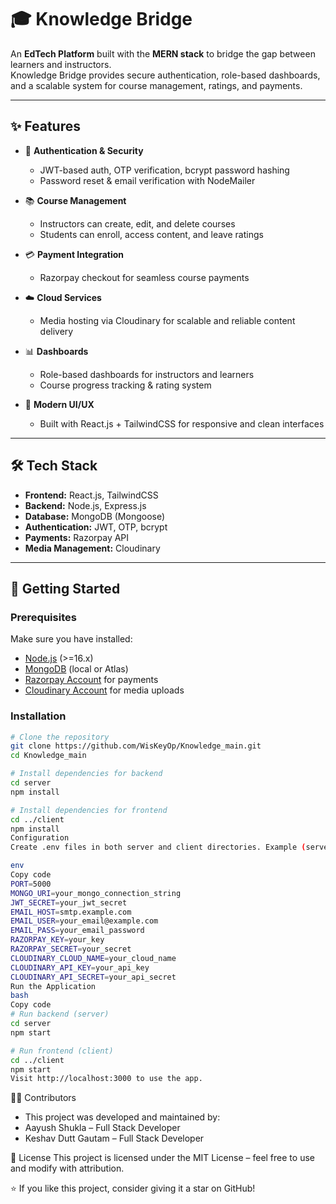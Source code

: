 # 🎓 Knowledge Bridge  

An **EdTech Platform** built with the **MERN stack** to bridge the gap between learners and instructors.  
Knowledge Bridge provides secure authentication, role-based dashboards, and a scalable system for course management, ratings, and payments.  

---

## ✨ Features
- 🔑 **Authentication & Security**  
  - JWT-based auth, OTP verification, bcrypt password hashing  
  - Password reset & email verification with NodeMailer  

- 📚 **Course Management**  
  - Instructors can create, edit, and delete courses  
  - Students can enroll, access content, and leave ratings  

- 💳 **Payment Integration**  
  - Razorpay checkout for seamless course payments  

- ☁️ **Cloud Services**  
  - Media hosting via Cloudinary for scalable and reliable content delivery  

- 📊 **Dashboards**  
  - Role-based dashboards for instructors and learners  
  - Course progress tracking & rating system  

- 🎨 **Modern UI/UX**  
  - Built with React.js + TailwindCSS for responsive and clean interfaces  

---

## 🛠️ Tech Stack
- **Frontend:** React.js, TailwindCSS  
- **Backend:** Node.js, Express.js  
- **Database:** MongoDB (Mongoose)  
- **Authentication:** JWT, OTP, bcrypt  
- **Payments:** Razorpay API  
- **Media Management:** Cloudinary  

---

## 🚀 Getting Started

### Prerequisites
Make sure you have installed:  
- [Node.js](https://nodejs.org/) (>=16.x)  
- [MongoDB](https://www.mongodb.com/) (local or Atlas)  
- [Razorpay Account](https://razorpay.com/) for payments  
- [Cloudinary Account](https://cloudinary.com/) for media uploads  

### Installation
```bash
# Clone the repository
git clone https://github.com/WisKeyOp/Knowledge_main.git
cd Knowledge_main

# Install dependencies for backend
cd server
npm install

# Install dependencies for frontend
cd ../client
npm install
Configuration
Create .env files in both server and client directories. Example (server):

env
Copy code
PORT=5000
MONGO_URI=your_mongo_connection_string
JWT_SECRET=your_jwt_secret
EMAIL_HOST=smtp.example.com
EMAIL_USER=your_email@example.com
EMAIL_PASS=your_email_password
RAZORPAY_KEY=your_key
RAZORPAY_SECRET=your_secret
CLOUDINARY_CLOUD_NAME=your_cloud_name
CLOUDINARY_API_KEY=your_api_key
CLOUDINARY_API_SECRET=your_api_secret
Run the Application
bash
Copy code
# Run backend (server)
cd server
npm start

# Run frontend (client)
cd ../client
npm start
Visit http://localhost:3000 to use the app.

```
👨‍💻 Contributors
- This project was developed and maintained by:
- Aayush Shukla – Full Stack Developer
- Keshav Dutt Gautam – Full Stack Developer

📜 License
This project is licensed under the MIT License – feel free to use and modify with attribution.

⭐ If you like this project, consider giving it a star on GitHub!

